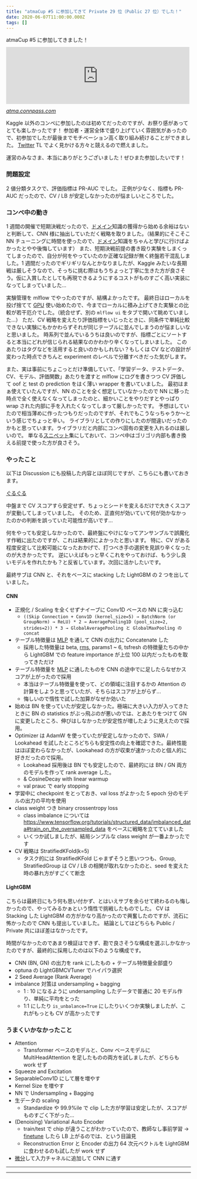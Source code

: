 ```yaml
---
title: "atmaCup #5 に参加してきて Private 29 位（Public 27 位）でした！"
date: 2020-06-07T11:00:00.000Z
tags: []
---
```

<p>atmaCup #5 に参加してきました！
<iframe src="https://hatenablog-parts.com/embed?url=https%3A%2F%2Fatma.connpass.com%2Fevent%2F175139%2F" title="【おうちで】atmaCup オンサイトデータコンペ#5 (2020/05/29 18:00〜)" class="embed-card embed-webcard" scrolling="no" frameborder="0" style="display: block; width: 100%; height: 155px; max-width: 500px; margin: 10px 0px;"></iframe><cite class="hatena-citation"><a href="https://atma.connpass.com/event/175139/">atma.connpass.com</a></cite></p>

<p>Kaggle 以外のコンペに参加したのは初めてだったのですが、お祭り感があってとても楽しかったです！
参加者・運営全体で盛り上げていく雰囲気があったので、初参加でしたが最後までモチベーション高く取り組み続けることができました。
<a class="keyword" href="http://d.hatena.ne.jp/keyword/Twitter">Twitter</a> TL でよく見かける方々と競えるので燃えました。</p>

<p>運営のみなさま、本当にありがとうございました！ぜひまた参加したいです！</p>

<h3>問題設定</h3>

<p>2 値分類タスクで、評価指標は PR-AUC でした。
正例が少なく、指標も PR-AUC だったので、CV / LB が安定しなかったのが悩ましいところでした。</p>

<h3>コンペ中の動き</h3>

<p>1 週間の開催で短期決戦だったので、<a class="keyword" href="http://d.hatena.ne.jp/keyword/%A5%C9%A5%E1%A5%A4%A5%F3">ドメイン</a>知識の獲得から始める余裕はないと判断して、CNN 様に抽出していただく戦略を取りました。（結果的にそこそこ NN チューニングに時間を使ったので、<a class="keyword" href="http://d.hatena.ne.jp/keyword/%A5%C9%A5%E1%A5%A4%A5%F3">ドメイン</a>知識をちゃんと学びに行けばよかったとやや後悔しています）
また、短期決戦前提の書き殴り実験をしまくってしまったので、自分が何をやっていたのか正確な記録が無く終盤若干混乱しました。1 週間だったのでギリギリなんとかなりましたが、Kaggle みたいな長期戦は厳しそうなので、そっちに挑む際はもうちょっと丁寧に生きた方が良さそう。仮に入賞したとしても再現できるようにするコストがものすごく高い実装になってしまっていました...</p>

<p>実験管理を mlflow でやったのですが、結構よかったです。
最終日はローカルを投げ捨てて <a class="keyword" href="http://d.hatena.ne.jp/keyword/GPU">GPU</a> 使い始めたので、今までローカルに積み上げてきた実験との比較が若干厄介でした。（統合せず、別の <code>mlflow ui</code> をタブで開いて眺めていました...）
ただ、CV 戦略を変えたり評価指標をいじったときに、同条件で単純比較できない実験にもかかわらずそれが同じテーブルに並んでしまうのが悩ましいなと思いました。
時系列で並んでいるうちは良いのですが、指標ごとにソートすると本当にどれが信じられる結果なのかわかり辛くなってしまいました。
このあたりはタグなどを活用すると良いのかもしれない？もしくは CV などの設計が変わった時点できちんと experiment のレベルで分離すべきだった気がします。</p>

<p>また、実は事前にちょこっとだけ準備していて、「学習データ、テストデータ、CV、モデル、評価関数」あたりを渡すと mlflow にログを書きつつ CV 評価して oof と test の prediction をはく薄い wrapper を書いていました。
最初はまぁ使えていたんですが、NN のことを全く想定していなかったので NN に移った時点で全く使えなくなってしまったのと、細かいことをやりだすとやっぱり wrap された内部に手を入れたくなってしまって厳しかったです。
予想はしていたので相当薄めに作ったつもりだったのですが、それでもこうなっちゃうか〜という感じでちょっと辛い。
ライブラリとしての作りにしたのが間違いだったのかもと思っています。ライブラリだと内部にコンペ固有の変更を入れるのは厳しいので。
単なる<a class="keyword" href="http://d.hatena.ne.jp/keyword/%A5%B9%A5%CB%A5%DA%A5%C3%A5%C8">スニペット</a>集にしておいて、コンペ中はゴリゴリ内部も書き換える前提で使った方が良さそう。</p>

<h3>やったこと</h3>

<p>以下は Discussion にも投稿した内容とほぼ同じですが、こちらにも書いておきます。</p>

<p><a href="https://guruguru.ml/competitions/10/discussions/34d99be1-ab52-4868-a46c-45a24fac8308/">&#x3050;&#x308B;&#x3050;&#x308B;</a></p>

<p>中盤まで CV スコアすら安定せず、ちょっとシードを変えるだけで大きくスコアが変動してしまっていました。
そのため、正直何が効いていて何が効かなかったのかの判断を誤っていた可能性が高いです...</p>

<p>何をやっても安定しなかったので、最終盤にやけになってアンサンブルで誤魔化す作戦に出たのですが、これは結果的によかったと思います。
特に、CV がある程度安定して比較可能になったおかげで、打つべき手の選択を見誤り辛くなったのが大きかったです。
逆にいえばもっと早くこれをやっておけば、もう少し良いモデルを作れたかも？と反省しています。次回に活かしたいです。</p>

<p>最終サブは CNN と、それをベースに stacking した LightGBM の 2 つを出していました。</p>

<h4>CNN</h4>

<ul>
<li>正規化 / Scaling を全くせずナイーブに Conv1D ベースの NN に突っ込む

<ul>
<li><code>((Skip Connection + Conv1D (kernel_size=5) → BatchNorm (or GroupNorm) → ReLU) * 2 → AveragePooling1D (pool_size=2, strides=2)) * 3 → GlobalAveragePooling と GlobalMaxPooling の concat</code></li>
</ul>
</li>
<li>テーブル特徴量は <a class="keyword" href="http://d.hatena.ne.jp/keyword/MLP">MLP</a> を通して CNN の出力に Concatenate した

<ul>
<li>採用した特徴量は beta, <a class="keyword" href="http://d.hatena.ne.jp/keyword/rms">rms</a>, params1 ~ 6, tsfresh の特徴量たちの中から LightGBM での feature importance が上位 100 以内だったものを取ってきただけ</li>
</ul>
</li>
<li>テーブル特徴量を <a class="keyword" href="http://d.hatena.ne.jp/keyword/MLP">MLP</a> に通したものを CNN の途中でに足したらなぜかスコアが上がったので採用

<ul>
<li>本当はテーブル特徴量を使って、どの領域に注目するかの Attention の計算をしようと思っていたが、そちらはスコアが上がらず...</li>
<li>悔しいので惰性で試した加算がなぜか効いた</li>
</ul>
</li>
<li>始めは BN を使っていたが安定しなかった。極端に大きい入力が入ってきたときに BN の statistics がぶっ飛ぶのが悪いのでは、とあたりをつけて GN に変更したところ、伸びはしなかったが安定性が増したように見えたので採用。</li>
<li>Optimizer は AdamW を使っていたが安定しなかったので、SWA / Lookahead を試したところどちらも安定性の向上を確認できた。最終性能はほぼ変わらなかったが、Lookahead の方が収束が速かったのと個人的に好きだったので採用。

<ul>
<li>Lookahead 採用後は BN でも安定したので、最終的には BN / GN 両方のモデルを作って rank average した。</li>
<li>&amp; CosineDecay with linear warmup</li>
<li>val prauc で early stopping</li>
</ul>
</li>
<li>学習中に checkpoint をとっておき、val loss がよかった 5 epoch 分のモデルの出力の平均を使用</li>
<li>class weight つき binary crossentropy loss

<ul>
<li>class imbalance については <a href="https://www.tensorflow.org/tutorials/structured_data/imbalanced_data#train_on_the_oversampled_data">https://www.tensorflow.org/tutorials/structured_data/imbalanced_data#train_on_the_oversampled_data</a> をベースに戦略を立てていました</li>
<li>いくつか試しましたが、結局シンプルな class weight が一番よかったです</li>
</ul>
</li>
<li>CV 戦略は StratifiedKFold(k=5)

<ul>
<li>タスク的には StratifiedKFold じゃまずそうと思いつつも、Group, StratifiedGroup は CV / LB の相関が取れなかったのと、seed を変えた時の暴れ方がすごくて断念</li>
</ul>
</li>
</ul>


<h4>LightGBM</h4>

<p>こちらは最終日にもう何も思い付かず、とはいえサブを余らせて終わるのも悔しかったので、やってみるかぁという惰性で挑戦したものでした。
CV は Stacking した LightGBM の方がかなり高かったので興奮したのですが、流石に怖かったので CNN も提出していました。
結論としてはどちらも  Public / Private 共にほぼ差はなかったです。</p>

<p>時間がなかったのであまり検証はできず、勘で良さそうな構成を選ぶしかなかったのですが、最終的に採用したのは以下のような構成です。</p>

<ul>
<li>CNN (BN, GN) の出力を rank にしたもの + テーブル特徴量全部盛り</li>
<li>optuna の LightGBMCVTuner でハイパラ選択</li>
<li>2 Seed Average (Rank Average)</li>
<li>imbalance 対策は undersampling + bagging

<ul>
<li>1 : 10 になるように undersampling したデータで普通に 20 モデル作り、単純に平均をとった</li>
<li>1:1 にしたり <code>is_unbalance=True</code> にしたりいくつか実験しましたが、これがもっとも CV が高かったです</li>
</ul>
</li>
</ul>


<h3>うまくいかなかったこと</h3>

<ul>
<li>Attention

<ul>
<li>Transformer ベースのモデルと、Conv ベースモデルに MultiHeadAttention を足したものの両方を試しましたが、どちらも work せず</li>
</ul>
</li>
<li>Squeeze and Excitation</li>
<li>SeparableConv1D にして層を増やす</li>
<li>Kernel Size を増やす</li>
<li>NN で Undersampling + Bagging</li>
<li>生データの scaling

<ul>
<li>Standardize や 99.9%ile で clip した方が学習は安定したが、スコアがものすごく下がった...</li>
</ul>
</li>
<li>(Denoising) Variational Auto Encoder

<ul>
<li>train/test で chip が違うことがわかっていたので、教師なし事前学習 → <a class="keyword" href="http://d.hatena.ne.jp/keyword/finetune">finetune</a> したら LB 上がるのでは、という目論見</li>
<li>Reconstruction Error と Encoder の出力 64 次元ベクトルを LightGBM に食わせるのも試したが work せず</li>
</ul>
</li>
<li><a class="keyword" href="http://d.hatena.ne.jp/keyword/%C8%F9%CA%AC">微分</a>して入力チャネルに追加して CNN に通す</li>
</ul>


-----
--------